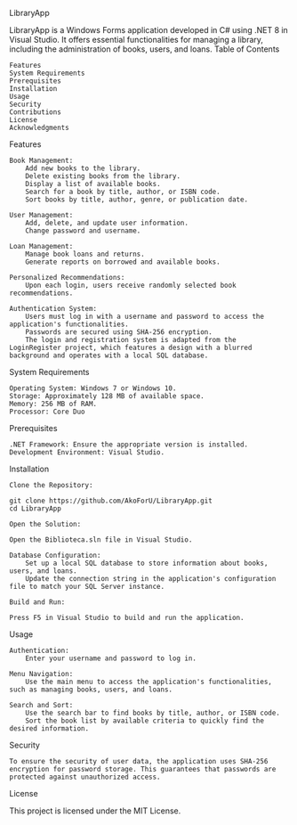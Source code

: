 LibraryApp

LibraryApp is a Windows Forms application developed in C# using .NET 8 in Visual Studio. It offers essential functionalities for managing a library, including the administration of books, users, and loans.
Table of Contents

    Features
    System Requirements
    Prerequisites
    Installation
    Usage
    Security
    Contributions
    License
    Acknowledgments

Features

    Book Management:
        Add new books to the library.
        Delete existing books from the library.
        Display a list of available books.
        Search for a book by title, author, or ISBN code.
        Sort books by title, author, genre, or publication date.

    User Management:
        Add, delete, and update user information.
        Change password and username.

    Loan Management:
        Manage book loans and returns.
        Generate reports on borrowed and available books.

    Personalized Recommendations:
        Upon each login, users receive randomly selected book recommendations.

    Authentication System:
        Users must log in with a username and password to access the application's functionalities.
        Passwords are secured using SHA-256 encryption.
        The login and registration system is adapted from the LoginRegister project, which features a design with a blurred background and operates with a local SQL database.

System Requirements

    Operating System: Windows 7 or Windows 10.
    Storage: Approximately 128 MB of available space.
    Memory: 256 MB of RAM.
    Processor: Core Duo

Prerequisites

    .NET Framework: Ensure the appropriate version is installed.
    Development Environment: Visual Studio.

Installation

    Clone the Repository:

    git clone https://github.com/AkoForU/LibraryApp.git
    cd LibraryApp

    Open the Solution:

    Open the Biblioteca.sln file in Visual Studio.

    Database Configuration:
        Set up a local SQL database to store information about books, users, and loans.
        Update the connection string in the application's configuration file to match your SQL Server instance.

    Build and Run:

    Press F5 in Visual Studio to build and run the application.

Usage

    Authentication:
        Enter your username and password to log in.

    Menu Navigation:
        Use the main menu to access the application's functionalities, such as managing books, users, and loans.

    Search and Sort:
        Use the search bar to find books by title, author, or ISBN code.
        Sort the book list by available criteria to quickly find the desired information.

Security

    To ensure the security of user data, the application uses SHA-256 encryption for password storage. This guarantees that passwords are protected against unauthorized access.


License

This project is licensed under the MIT License.
